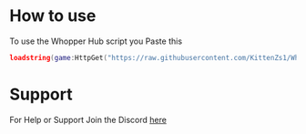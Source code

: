 # How to use 
To use the Whopper Hub script you Paste this
```lua
loadstring(game:HttpGet("https://raw.githubusercontent.com/KittenZs1/Whooper-hub-Halloween/main/whoppa.lua"))()
```

# Support
For Help or Support
Join the Discord [here](https://discord.gg/2hwgsF2qaW)
